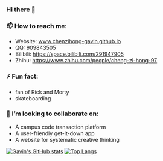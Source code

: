 ### Hi there 👋
### 📫 How to reach me:
* Website: www.chenzihong-gavin.github.io
* QQ: 909843505
* Bilibili: https://space.bilibili.com/291947905
* Zhihu: https://www.zhihu.com/people/cheng-zi-hong-97
### ⚡ Fun fact:
* fan of Rick and Morty
* skateboarding
### 👯 I’m looking to collaborate on:
* A campus code transaction platform
* A user-friendly get-it-down app
* A website for systematic creative thinking
<!--
**ChenZiHong-Gavin/ChenZiHong-Gavin** is a ✨ _special_ ✨ repository because its `README.md` (this file) appears on your GitHub profile.

Here are some ideas to get you started:

- 🔭 I’m currently working on ...
- 🌱 I’m currently learning ...
- 👯 I’m looking to collaborate on ...
- 🤔 I’m looking for help with ...
- 💬 Ask me about ...
- 📫 How to reach me: ...
- 😄 Pronouns: ...
- ⚡ Fun fact: ...
-->


[![Gavin's GitHub stats](https://github-readme-stats.vercel.app/api?username=ChenZiHong-Gavin&theme=solarized-light)](https://github.com/anuraghazra/github-readme-stats)
[![Top Langs](https://github-readme-stats.vercel.app/api/top-langs/?username=ChenZiHong-Gavin&theme=solarized-light)](https://github.com/anuraghazra/github-readme-stats)
